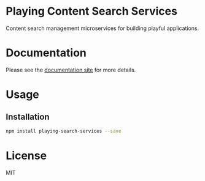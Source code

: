 Playing Content Search Services
===============================

Content search management microservices for building playful applications.

# Documentation

Please see the [documentation site](https://playingio.github.io) for more details.

# Usage

## Installation

```bash
npm install playing-search-services --save
```

# License

MIT